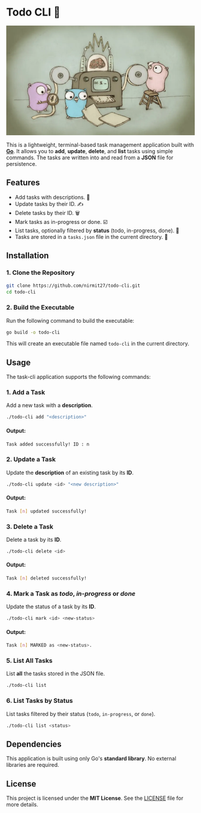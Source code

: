 # Todo CLI 📝

![Gophers](./gophers.png)

This is a lightweight, terminal-based task management application built with **[Go](https://go.dev/#)**. It allows you to **add**, **update**, **delete**, and **list** tasks using simple commands. The tasks are written into and read from a **JSON** file for persistence.


## Features
- Add tasks with descriptions. 📝
- Update tasks by their ID. ✍️
- Delete tasks by their ID. 🗑️
- Mark tasks as in-progress or done. ☑️
- List tasks, optionally filtered by **status** (todo, in-progress, done). 📃
- Tasks are stored in a `tasks.json` file in the current directory. 📁


## Installation

### 1. Clone the Repository

```bash
git clone https://github.com/nirmit27/todo-cli.git
cd todo-cli
```

### 2. Build the Executable
Run the following command to build the executable:
```bash
go build -o todo-cli
```
This will create an executable file named `todo-cli` in the current directory.


## Usage
The task-cli application supports the following commands:

### 1. Add a Task
Add a new task with a **description**.

```bash
./todo-cli add "<description>"
```

#### Output:
```bash
Task added successfully! ID : n
```

### 2. Update a Task
Update the **description** of an existing task by its **ID**.

```bash
./todo-cli update <id> "<new description>"
```

#### Output:
```bash
Task [n] updated successfully!
```

### 3. Delete a Task
Delete a task by its **ID**.

```bash
./todo-cli delete <id>
```
#### Output:
```bash
Task [n] deleted successfully!
```

### 4. Mark a Task as _todo_, _in-progress_ or _done_
Update the status of a task by its **ID**.

```bash
./todo-cli mark <id> <new-status>
```

#### Output:
```bash
Task [n] MARKED as <new-status>.
```

### 5. List All Tasks
List **all** the tasks stored in the JSON file.

```bash
./todo-cli list
```

### 6. List Tasks by Status
List tasks filtered by their status (`todo`, `in-progress`, or `done`).

```bash
./todo-cli list <status>
```


## Dependencies
This application is built using only Go's **standard library**. No external libraries are required.


## License
This project is licensed under the **MIT License**. See the [LICENSE](./LICENSE) file for more details.
